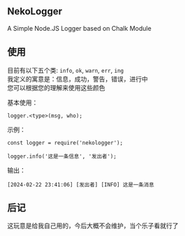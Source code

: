 ## NekoLogger
A Simple Node.JS Logger based on Chalk Module

## 使用
目前有以下五个类: `info`, `ok`, `warn`, `err`, `ing`  
我定义的寓意是：信息，成功，警告，错误，进行中  
您可以根据您的理解来使用这些颜色  

基本使用：
```
logger.<type>(msg, who);
```

示例：
```
const logger = require('nekologger');

logger.info('这是一条信息', '发出者');
```

输出：
```
[2024-02-22 23:41:06] [发出者] [INFO] 这是一条消息
```

## 后记
这玩意是给我自己用的，今后大概不会维护，当个乐子看就行了